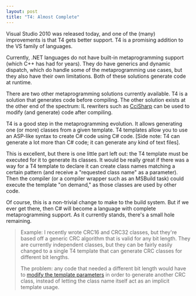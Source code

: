```yaml
---
layout: post
title: "T4: Almost Complete"
---
```

Visual Studio 2010 was released today, and one of the (many) improvements is that T4 gets better support. T4 is a promising addition to the VS family of languages.



Currently, .NET languages do not have built-in metaprogramming support (which C++ has had for years). They do have generics and dynamic dispatch, which do handle some of the metaprogramming use cases, but they also have their own limitations. Both of these solutions generate code at runtime.



There are two other metaprogramming solutions currently available. T4 is a solution that generates code before compiling. The other solution exists at the other end of the spectrum: IL rewriters such as [CciSharp](http://ccisamples.codeplex.com/wikipage?title=CciSharp) can be used to modify (and generate) code after compiling.



T4 is a good step in the metaprogramming evolution. It allows generating one (or more) classes from a given template. T4 templates allow you to use an ASP-like syntax to create C# code using C# code. [Side note: T4 can generate a lot more than C# code; it can generate any kind of text files].



This is excellent, but there is one little part left out: the T4 template must be executed for it to generate its classes. It would be really great if there was a way for a T4 template to declare it can create class names matching a certain pattern (and receive a "requested class name" as a parameter). Then the compiler (or a compiler wrapper such as an MSBuild task) could execute the template "on demand," as those classes are used by other code.



Of course, this is a non-trivial change to make to the build system. But if we ever get there, then C# will become a language with complete metaprogramming support. As it currently stands, there's a small hole remaining.



> Example: I recently wrote CRC16 and CRC32 classes, but they're based off a generic CRC algorithm that is valid for any bit length. They are currently independent classes, but they can be fairly easily changed to a single T4 template that can generate CRC classes for different bit lengths.  
> 
> The problem: any code that needed a different bit length would have to [modify the template parameters](http://www.olegsych.com/2008/04/t4-template-design/) in order to generate another CRC class, instead of letting the class name itself act as an implicit template usage.
